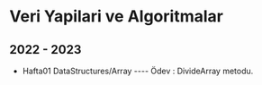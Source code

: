 # Veri Yapilari ve Algoritmalar
## 2022 - 2023

* Hafta01 DataStructures/Array ---- Ödev : DivideArray metodu.